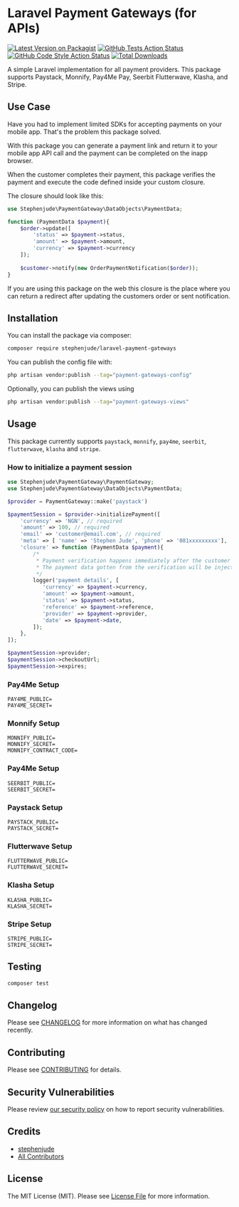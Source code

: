 # Laravel Payment Gateways (for APIs)

[![Latest Version on Packagist](https://img.shields.io/packagist/v/stephenjude/laravel-payment-gateways.svg?style=flat-square)](https://packagist.org/packages/stephenjude/laravel-payment-gateways)
[![GitHub Tests Action Status](https://img.shields.io/github/workflow/status/stephenjude/laravel-payment-gateways/run-tests?label=tests)](https://github.com/stephenjude/laravel-payment-gateways/actions?query=workflow%3Arun-tests+branch%3Amain)
[![GitHub Code Style Action Status](https://img.shields.io/github/workflow/status/stephenjude/laravel-payment-gateways/Check%20&%20fix%20styling?label=code%20style)](https://github.com/stephenjude/laravel-payment-gateways/actions?query=workflow%3A"Check+%26+fix+styling"+branch%3Amain)
[![Total Downloads](https://img.shields.io/packagist/dt/stephenjude/laravel-payment-gateways.svg?style=flat-square)](https://packagist.org/packages/stephenjude/laravel-payment-gateways)

A simple Laravel implementation for all payment providers. This package supports 
Paystack, Monnify, Pay4Me Pay, Seerbit Flutterwave, Klasha, and Stripe.

## Use Case
Have you had to implement limited SDKs for accepting payments on your mobile app. 
That's the problem this package solved.

With this package you can generate a payment link and 
return it to your mobile app API call and the payment can be completed on the inapp browser.

When the customer completes their payment, this package verifies the payment and execute the code defined inside your 
custom closure. 

The closure should look like this:
```php
use Stephenjude\PaymentGateway\DataObjects\PaymentData;

function (PaymentData $payment){
    $order->update([
        'status' => $payment->status, 
        'amount' => $payment->amount, 
        'currency' => $payment->currency
    ]);
    
    $customer->notify(new OrderPaymentNotification($order));
}
```

If you are using this package on the web this closure is the place where you can return a redirect after updating the customers order or sent notification.

## Installation

You can install the package via composer:

```bash
composer require stephenjude/laravel-payment-gateways
```

You can publish the config file with:

```bash
php artisan vendor:publish --tag="payment-gateways-config"
```

Optionally, you can publish the views using

```bash
php artisan vendor:publish --tag="payment-gateways-views"
```

## Usage
This package currently supports `paystack`, `monnify`, `pay4me`, `seerbit`, `flutterwave`, `klasha` and `stripe`.

### How to initialize a payment session

```php
use Stephenjude\PaymentGateway\PaymentGateway;
use Stephenjude\PaymentGateway\DataObjects\PaymentData;

$provider = PaymentGateway::make('paystack')

$paymentSession = $provider->initializePayment([
    'currency' => 'NGN', // required
    'amount' => 100, // required
    'email' => 'customer@email.com', // required
    'meta' => [ 'name' => 'Stephen Jude', 'phone' => '081xxxxxxxxx'],
    'closure' => function (PaymentData $payment){
        /* 
         * Payment verification happens immediately after the customer makes payment. 
         * The payment data gotten from the verification will be injected into this closure.
         */
        logger('payment details', [
           'currency' => $payment->currency, 
           'amount' => $payment->amount, 
           'status' => $payment->status,
           'reference' => $payment->reference,   
           'provider' => $payment->provider,   
           'date' => $payment->date,                   
        ]);
    },
]);

$paymentSession->provider;
$paymentSession->checkoutUrl;
$paymentSession->expires;
```

### Pay4Me Setup
```
PAY4ME_PUBLIC=
PAY4ME_SECRET=
```

### Monnify Setup
```
MONNIFY_PUBLIC=
MONNIFY_SECRET=
MONNIFY_CONTRACT_CODE=
```

### Pay4Me Setup
```
SEERBIT_PUBLIC=
SEERBIT_SECRET=
```

### Paystack Setup
```
PAYSTACK_PUBLIC=
PAYSTACK_SECRET=
```
### Flutterwave Setup
```
FLUTTERWAVE_PUBLIC=
FLUTTERWAVE_SECRET=
```

### Klasha Setup
```
KLASHA_PUBLIC=
KLASHA_SECRET=
```

### Stripe Setup
```
STRIPE_PUBLIC=
STRIPE_SECRET=
```
## Testing

```bash
composer test
```

## Changelog

Please see [CHANGELOG](CHANGELOG.md) for more information on what has changed recently.

## Contributing

Please see [CONTRIBUTING](https://github.com/spatie/.github/blob/main/CONTRIBUTING.md) for details.

## Security Vulnerabilities

Please review [our security policy](../../security/policy) on how to report security vulnerabilities.

## Credits

- [stephenjude](https://github.com/stephenjude)
- [All Contributors](../../contributors)

## License

The MIT License (MIT). Please see [License File](LICENSE.md) for more information.
